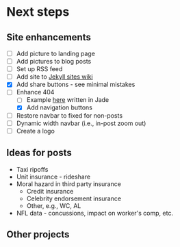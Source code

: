 # Next steps

## Site enhancements
* [ ] Add picture to landing page
* [ ] Add pictures to blog posts
* [ ] Set up RSS feed
* [ ] Add site to [Jekyll sites wiki](https://github.com/jekyll/jekyll/wiki/sites) 
* [x] Add share buttons - see minimal mistakes
* [ ] Enhance 404
  * [ ] Example [here](http://codepen.io/koenigsegg1/pen/VawWov) written in Jade
  * [x] Add navigation buttons
* [ ] Restore navbar to fixed for non-posts
* [ ] Dynamic width navbar (i.e., in-post zoom out)
* [ ] Create a logo

## Ideas for posts
* Taxi ripoffs
* Unit insurance - rideshare
* Moral hazard in third party insurance
  * Credit insurance
  * Celebrity endorsement insurance
  * Other, e.g., WC, AL
* NFL data - concussions, impact on worker's comp, etc.

## Other projects
